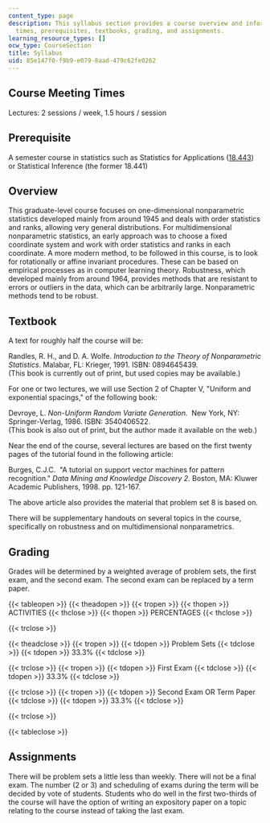 ```yaml
---
content_type: page
description: This syllabus section provides a course overview and information on meeting
  times, prerequisites, textbooks, grading, and assignments.
learning_resource_types: []
ocw_type: CourseSection
title: Syllabus
uid: 85e147f0-f9b9-e079-8aad-479c62fe0262
---
```


Course Meeting Times
--------------------

Lectures: 2 sessions / week, 1.5 hours / session

Prerequisite
------------

A semester course in statistics such as Statistics for Applications ([18.443](/courses/18-443-statistics-for-applications-fall-2003)) or Statistical Inference (the former 18.441)

Overview
--------

This graduate-level course focuses on one-dimensional nonparametric statistics developed mainly from around 1945 and deals with order statistics and ranks, allowing very general distributions. For multidimensional nonparametric statistics, an early approach was to choose a fixed coordinate system and work with order statistics and ranks in each coordinate. A more modern method, to be followed in this course, is to look for rotationally or affine invariant procedures. These can be based on empirical processes as in computer learning theory. Robustness, which developed mainly from around 1964, provides methods that are resistant to errors or outliers in the data, which can be arbitrarily large. Nonparametric methods tend to be robust.

Textbook
--------

A text for roughly half the course will be:

Randles, R. H., and D. A. Wolfe. _Introduction to the Theory of Nonparametric Statistics_. Malabar, FL: Krieger, 1991. ISBN: 0894645439.  
(This book is currently out of print, but used copies may be available.)

For one or two lectures, we will use Section 2 of Chapter V, "Uniform and exponential spacings," of the following book:

Devroye, L. _Non-Uniform Random Variate Generation._  New York, NY: Springer-Verlag, 1986. ISBN: 3540406522.  
(This book is also out of print, but the author made it available on the web.)

Near the end of the course, several lectures are based on the first twenty pages of the tutorial found in the following article:

Burges, C.J.C.  "A tutorial on support vector machines for pattern recognition." _Data Mining and Knowledge Discovery 2_. Boston, MA: Kluwer Academic Publishers, 1998. pp. 121-167.

The above article also provides the material that problem set 8 is based on.

There will be supplementary handouts on several topics in the course, specifically on robustness and on multidimensional nonparametrics.

Grading
-------

Grades will be determined by a weighted average of problem sets, the first exam, and the second exam. The second exam can be replaced by a term paper.

{{< tableopen >}}
{{< theadopen >}}
{{< tropen >}}
{{< thopen >}}
ACTIVITIES
{{< thclose >}}
{{< thopen >}}
PERCENTAGES
{{< thclose >}}

{{< trclose >}}

{{< theadclose >}}
{{< tropen >}}
{{< tdopen >}}
Problem Sets
{{< tdclose >}}
{{< tdopen >}}
33.3%
{{< tdclose >}}

{{< trclose >}}
{{< tropen >}}
{{< tdopen >}}
First Exam
{{< tdclose >}}
{{< tdopen >}}
33.3%
{{< tdclose >}}

{{< trclose >}}
{{< tropen >}}
{{< tdopen >}}
Second Exam OR Term Paper
{{< tdclose >}}
{{< tdopen >}}
33.3%
{{< tdclose >}}

{{< trclose >}}

{{< tableclose >}}

Assignments
-----------

There will be problem sets a little less than weekly. There will not be a final exam. The number (2 or 3) and scheduling of exams during the term will be decided by vote of students. Students who do well in the first two-thirds of the course will have the option of writing an expository paper on a topic relating to the course instead of taking the last exam.